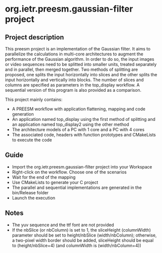 # org.ietr.preesm.gaussian-filter project
## Project description 

This preesm project is an implementation of the Gaussian filter. It aims to parallelize the calculations in multi-core architectures to augment the performance of the Gaussian algorithm. In order to do so, the input images or video sequences need to be splitted into smaller units, treated separately and in parallel, then merged together. Two methods of splitting are proposed, one splits the input horizontally into slices and the other splits the input horizontally and vertically into blocks. The number of slices and columns are specified as parameters in the top_display workflow. A sequential version of this program is also provided as a comparison.

This project mainly contains:

* A PREESM workflow with application flattening, mapping and code generation
* An application named top_display using the first method of splitting and an application named top_display2 using the other method
* The architecture models of a PC with 1 core and a PC with 4 cores
* The associated code, headers with function prototypes and CMakeLists to execute the code

## Guide

* Import the org.ietr.preesm.gaussian-filter project into your Workspace
* Right-click on the workflow. Choose one of the scenarios
* Wait for the end of the mapping
* Use CMakeLists to generate your C project
* The parallel and sequential implementations are generated in the bin/Release folder
* Launch the execution

## Notes
* The yuv sequence and the ttf font are not provided
* If the nbSlice (or nbColumn) is set to 1, the sliceHeight (columnWidth) parameter should be set to height/nbSlice (width/nbColumn); otherwise, a two-pixel width border should be added, sliceHeight should be equal to (height/nbSlice+4) (and columnWidth is (width/nbColumn+4))